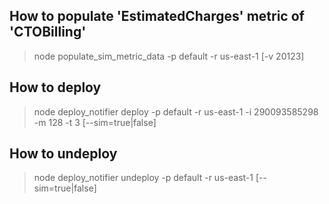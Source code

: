 
## How to populate 'EstimatedCharges' metric of 'CTOBilling'

  > node populate_sim_metric_data -p default -r us-east-1 [-v 20123]


## How to deploy

  > node deploy_notifier deploy -p default -r us-east-1 -i 290093585298 -m 128 -t 3 [--sim=true|false]


## How to undeploy

  > node deploy_notifier undeploy -p default -r us-east-1 [--sim=true|false]
